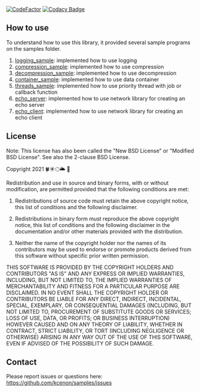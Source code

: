 
[![CodeFactor](https://www.codefactor.io/repository/github/kcenon/samples/badge)](https://www.codefactor.io/repository/github/kcenon/samples)
[![Codacy Badge](https://app.codacy.com/project/badge/Grade/7e2a1c9fcaf444c8938257687c1ee68a)](https://www.codacy.com/gh/kcenon/samples/dashboard?utm_source=github.com&amp;utm_medium=referral&amp;utm_content=kcenon/samples&amp;utm_campaign=Badge_Grade)

## How to use

To understand how to use this library, it provided several sample programs on the samples folder.

1.  [logging_sample](https://github.com/kcenon/samples/tree/main//logging_sample): implemented how to use logging
2.  [compression_sample](https://github.com/kcenon/samples/tree/main//compression_sample): implemented how to use compression
3.  [decompression_sample](https://github.com/kcenon/samples/tree/main//decompression_sample): implemented how to use decompression
4.  [container_sample](https://github.com/kcenon/samples/tree/main//container_sample): implemented how to use data container
5.  [threads_sample](https://github.com/kcenon/samples/tree/main//threads_sample): implemented how to use priority thread with job or callback function
6.  [echo_server](https://github.com/kcenon/samples/tree/main//echo_server): implemented how to use network library for creating an echo server
7.  [echo_client](https://github.com/kcenon/samples/tree/main//echo_client): implemented how to use network library for creating an echo client

## License

Note: This license has also been called the "New BSD License" or "Modified BSD License". See also the 2-clause BSD License.

Copyright 2021 🍀☀🌕🌥 🌊

Redistribution and use in source and binary forms, with or without modification, are permitted provided that the following conditions are met:

1.  Redistributions of source code must retain the above copyright notice, this list of conditions and the following disclaimer.

2.  Redistributions in binary form must reproduce the above copyright notice, this list of conditions and the following disclaimer in the documentation and/or other materials provided with the distribution.

3.  Neither the name of the copyright holder nor the names of its contributors may be used to endorse or promote products derived from this software without specific prior written permission.

THIS SOFTWARE IS PROVIDED BY THE COPYRIGHT HOLDERS AND CONTRIBUTORS "AS IS" AND ANY EXPRESS OR IMPLIED WARRANTIES, INCLUDING, BUT NOT LIMITED TO, THE IMPLIED WARRANTIES OF MERCHANTABILITY AND FITNESS FOR A PARTICULAR PURPOSE ARE DISCLAIMED. IN NO EVENT SHALL THE COPYRIGHT HOLDER OR CONTRIBUTORS BE LIABLE FOR ANY DIRECT, INDIRECT, INCIDENTAL, SPECIAL, EXEMPLARY, OR CONSEQUENTIAL DAMAGES (INCLUDING, BUT NOT LIMITED TO, PROCUREMENT OF SUBSTITUTE GOODS OR SERVICES; LOSS OF USE, DATA, OR PROFITS; OR BUSINESS INTERRUPTION) HOWEVER CAUSED AND ON ANY THEORY OF LIABILITY, WHETHER IN CONTRACT, STRICT LIABILITY, OR TORT (INCLUDING NEGLIGENCE OR OTHERWISE) ARISING IN ANY WAY OUT OF THE USE OF THIS SOFTWARE, EVEN IF ADVISED OF THE POSSIBILITY OF SUCH DAMAGE.

## Contact
Please report issues or questions here: https://github.com/kcenon/samples/issues
